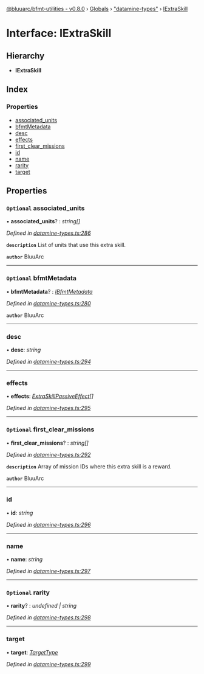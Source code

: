 [@bluuarc/bfmt-utilities - v0.8.0](../README.md) › [Globals](../globals.md) › ["datamine-types"](../modules/_datamine_types_.md) › [IExtraSkill](_datamine_types_.iextraskill.md)

# Interface: IExtraSkill

## Hierarchy

* **IExtraSkill**

## Index

### Properties

* [associated_units](_datamine_types_.iextraskill.md#optional-associated_units)
* [bfmtMetadata](_datamine_types_.iextraskill.md#optional-bfmtmetadata)
* [desc](_datamine_types_.iextraskill.md#desc)
* [effects](_datamine_types_.iextraskill.md#effects)
* [first_clear_missions](_datamine_types_.iextraskill.md#optional-first_clear_missions)
* [id](_datamine_types_.iextraskill.md#id)
* [name](_datamine_types_.iextraskill.md#name)
* [rarity](_datamine_types_.iextraskill.md#optional-rarity)
* [target](_datamine_types_.iextraskill.md#target)

## Properties

### `Optional` associated_units

• **associated_units**? : *string[]*

*Defined in [datamine-types.ts:286](https://github.com/BluuArc/bfmt-utilities/blob/master/src/datamine-types.ts#L286)*

**`description`** List of units that use this extra skill.

**`author`** BluuArc

___

### `Optional` bfmtMetadata

• **bfmtMetadata**? : *[IBfmtMetadata](_datamine_types_.ibfmtmetadata.md)*

*Defined in [datamine-types.ts:280](https://github.com/BluuArc/bfmt-utilities/blob/master/src/datamine-types.ts#L280)*

**`author`** BluuArc

___

###  desc

• **desc**: *string*

*Defined in [datamine-types.ts:294](https://github.com/BluuArc/bfmt-utilities/blob/master/src/datamine-types.ts#L294)*

___

###  effects

• **effects**: *[ExtraSkillPassiveEffect](../modules/_datamine_types_.md#extraskillpassiveeffect)[]*

*Defined in [datamine-types.ts:295](https://github.com/BluuArc/bfmt-utilities/blob/master/src/datamine-types.ts#L295)*

___

### `Optional` first_clear_missions

• **first_clear_missions**? : *string[]*

*Defined in [datamine-types.ts:292](https://github.com/BluuArc/bfmt-utilities/blob/master/src/datamine-types.ts#L292)*

**`description`** Array of mission IDs where this extra skill is a reward.

**`author`** BluuArc

___

###  id

• **id**: *string*

*Defined in [datamine-types.ts:296](https://github.com/BluuArc/bfmt-utilities/blob/master/src/datamine-types.ts#L296)*

___

###  name

• **name**: *string*

*Defined in [datamine-types.ts:297](https://github.com/BluuArc/bfmt-utilities/blob/master/src/datamine-types.ts#L297)*

___

### `Optional` rarity

• **rarity**? : *undefined | string*

*Defined in [datamine-types.ts:298](https://github.com/BluuArc/bfmt-utilities/blob/master/src/datamine-types.ts#L298)*

___

###  target

• **target**: *[TargetType](../enums/_datamine_types_.targettype.md)*

*Defined in [datamine-types.ts:299](https://github.com/BluuArc/bfmt-utilities/blob/master/src/datamine-types.ts#L299)*
